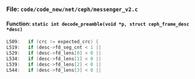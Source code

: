 ### File: `code/code_new/net/ceph/messenger_v2.c`

#### Function: `static int decode_preamble(void *p, struct ceph_frame_desc *desc)`

```c
L509: 	if (crc != expected_crc) {
L519: 	if (desc->fd_seg_cnt < 1 ||
L529: 	if (desc->fd_lens[0] < 0 ||
L534: 	if (desc->fd_lens[1] < 0 ||
L539: 	if (desc->fd_lens[2] < 0 ||
L544: 	if (desc->fd_lens[3] < 0 ||
```

